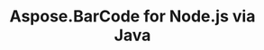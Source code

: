 ---
title: Aspose.BarCode for Node.js via Java
type: docs
weight: 15
url: /nodejs/
keywords: 
description: 
is_root: true
---